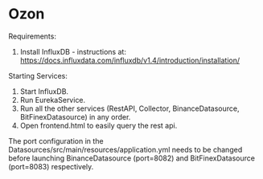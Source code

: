# Ozon


Requirements:

1) Install InfluxDB - instructions at: https://docs.influxdata.com/influxdb/v1.4/introduction/installation/


Starting Services:

1) Start InfluxDB.
2) Run EurekaService.
3) Run all the other services (RestAPI, Collector, BinanceDatasource, BitFinexDatasource) in any order.
4) Open frontend.html to easily query the rest api.

The port configuration in the Datasources/src/main/resources/application.yml needs to be changed before launching BinanceDatasource (port=8082) and BitFinexDatasource (port=8083) respectively.